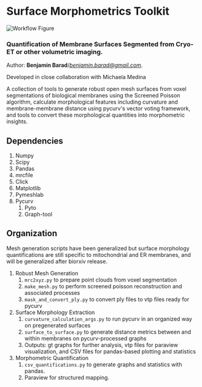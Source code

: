 # Surface Morphometrics Toolkit
![Workflow Figure](https://raw.githubusercontent.com/GrotjahnLab/surface_morphometrics/master/docs/images/Workflow_title.png)
### Quantification of Membrane Surfaces Segmented from Cryo-ET or other volumetric imaging.  
Author: __Benjamin Barad__/*<benjamin.barad@gmail.com>*. 

Developed in close collaboration with Michaela Medina

A collection of tools to generate robust open mesh surfaces from voxel segmentations of biological membranes
using the Screened Poisson algorithm, calculate morphological features including curvature and membrane-membrane distance
using pycurv's vector voting framework, and tools to convert these morphological quantities into morphometric insights.


## Dependencies
1. Numpy
2. Scipy
3. Pandas
4. mrcfile
5. Click
6. Matplotlib
7. Pymeshlab
8. Pycurv   
    1. Pyto
    2. Graph-tool


## Organization
Mesh generation scripts have been generalized but surface morphology quantifications are still specific to mitochondrial and ER membranes, and will be generalized after biorxiv release.
1. Robust Mesh Generation
    1. `mrc2xyz.py` to prepare point clouds from voxel segmentation
    2. `make_mesh.py` to perform screened poisson reconstruction and associated processes
    3. `mask_and_convert_ply.py` to convert ply files to vtp files ready for pycurv
2. Surface Morphology Extraction
    1. `curvature_calculation_args.py` to run pycurv in an organized way on pregenerated surfaces
    2. `surface_to_surface.py` to generate distance metrics between and within membranes on pycurv-processed graphs 
    3. Outputs: gt graphs for further analysis, vtp files for paraview visualization, and CSV files for pandas-based plotting and statistics
3. Morphometric Quantification
    1. `csv_quantifications.py` to generate graphs and statistics with pandas.
    2. Paraview for structured mapping.


